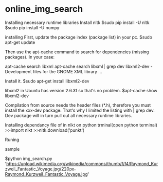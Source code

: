 # online_img_search

Installing necessary runtime libraries
Install nltk
	$sudo pip install -U nltk
	$sudo pip install -U numpy

installing 
First, update the package index (package list) in your pc.
	$sudo apt-get update 

Then use the apt-cache command to search for dependencies (missing packages). In your case:

apt-cache search libxml
apt-cache search libxml | grep dev
libxml2-dev - Development files for the GNOME XML library
...

Install it.
	$sudo apt-get install libxml2-dev

libxml2 in Ubuntu has version 2.6.31 so that's no problem.
	$apt-cache show libxml2-dev

Compilation from source needs the header files (*.h), therefore you must install the xxx-dev package. That's why I limited the listing with | grep dev. Dev package will in turn pull out all necessary runtime libraries. 

Installing dependancy file of in nlkt on python trminal(open python terminal)
	>>import nlkt
	>>nltk.download('punkt')



Runing 

sample
 
$python img_search.py  'https://upload.wikimedia.org/wikipedia/commons/thumb/f/f4/Raymond_Kurzweil_Fantastic_Voyage.jpg/220px-Raymond_Kurzweil_Fantastic_Voyage.jpg'
